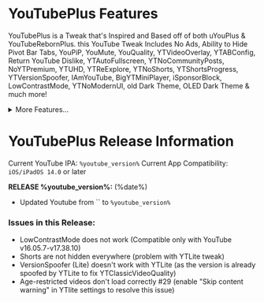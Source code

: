 # YouTubePlus Features

YouTubePlus is a Tweak that's Inspired and Based off of both uYouPlus & YouTubeRebornPlus. this YouTube Tweak Includes No Ads, Ability to Hide Pivot Bar Tabs, YouPiP, YouMute, YouQuality, YTVideoOverlay, YTABConfig, Return YouTube Dislike, YTAutoFullscreen, YTNoCommunityPosts, NoYTPremium, YTUHD, YTReExplore, YTNoShorts, YTShortsProgress, YTVersionSpoofer, IAmYouTube, BigYTMiniPlayer, iSponsorBlock, LowContrastMode, YTNoModernUI, old Dark Theme, OLED Dark Theme & much more!

<details>
<summary>More Features...</summary>

**LowContrastMode:** This tweak helps remove the new contrasty looking UI that was first introduced way back in 2020 August/September. (Tweak made by arichorn)

**YTNoHeatwaves:** Turns off the Heatwaves Feature in the video player. `(YTLitePlus/VideoPlayerOverlayControls)`

**YTNoUpgradeDialog:** Disables the Upgrade Dialog so you won’t be prompted to update the app.

**YouMute:** Mute/unmute videos in YouTube directly.

**iPadLayout:** Gives iPhone users the ability to use the iPad’s Interface and the ability to use some of the YouTube features that are not on iPhone.

**iPhoneLayout:** Gives iPad users the ability to use Community Posts, to create Shorts and the ability to use the buggy iPhone layout. but using it in split view mode fixes the UI.

**HideSponsorBlockButton:** Hide the SponsorBlock Button shown on the Nav Bar. Added by Dayanch96

**AppSettingsOverlayOptions:** this allows you to remove sections in the app such as `Account`, `Autoplay`, `Try new features`, `Video quality preferences`, `Notifications`, `Manage all history` `Your data in YouTube`, `Privacy`, `Live chat` & much more!

**HideShadowOverlayButtons:** want to remove shadow overlay on the buttons used in the video player? Then toggle this to remove the Shadow Overlay on the buttons Previous, Next, Rewind, Forward.

</details>

# YouTubePlus Release Information

Current YouTube IPA: `%youtube_version%` 
Current App Compatibility: `iOS/iPadOS 14.0` or later

**RELEASE %youtube_version%:** (%date%)

- Updated Youtube from `` to `%youtube_version%`
### Issues in this Release:
- LowContrastMode does not work (Compatible only with YouTube v16.05.7-v17.38.10)
- Shorts are not hidden everywhere (problem with YTLite tweak)
- VersionSpoofer (Lite) doesn't work with YTLite (as the version is already spoofed by YTLite to fix YTClassicVideoQuality)
- Age-restricted videos don't load correctly #29 (enable "Skip content warning" in YTlite settings to resolve this issue)
